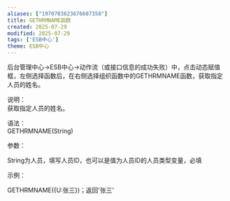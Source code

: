 ```yaml
---
aliases: ["1970703623676607358"]
title: GETHRMNAME函数
created: 2025-07-29
modified: 2025-07-29
tags: ['ESB中心']
theme: ESB中心
---
```


后台管理中心->ESB中心->动作流（或接口信息的成功失败）中，点击动态赋值框，左侧选择函数后，在右侧选择组织函数中的GETHRMNAME函数，获取指定人员的姓名。

说明：  
获取指定人员的姓名。

语法：  
GETHRMNAME(String)

参数：

String为人员，填写人员ID，也可以是值为人员ID的人员类型变量，必填

示例：

GETHRMNAME({U:张三})；返回'张三'